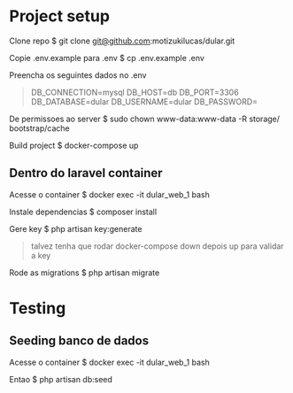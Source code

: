 # Project setup
Clone repo
	$ git clone git@github.com:motizukilucas/dular.git

Copie .env.example para .env
    $ cp .env.example .env

Preencha os seguintes dados no .env
> DB_CONNECTION=mysql
> DB_HOST=db
> DB_PORT=3306
> DB_DATABASE=dular
> DB_USERNAME=dular
> DB_PASSWORD=

De permissoes ao server
	$ sudo chown www-data:www-data -R storage/ bootstrap/cache

Build project
    $ docker-compose up 

## Dentro do laravel container
Acesse o container
	$ docker exec -it dular_web_1 bash

Instale dependencias
	$ composer install

Gere key
    $ php artisan key:generate
> talvez tenha que rodar docker-compose down depois up para validar a key

Rode as migrations
    $ php artisan migrate

# Testing
## Seeding banco de dados
Acesse o container
	$ docker exec -it dular_web_1 bash

Entao
    $ php artisan db:seed
